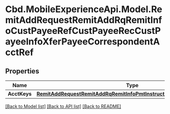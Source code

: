 # Cbd.MobileExperienceApi.Model.RemitAddRequestRemitAddRqRemitInfoCustPayeeRefCustPayeeRecCustPayeeInfoXferPayeeCorrespondentAcctRef

## Properties

Name | Type | Description | Notes
------------ | ------------- | ------------- | -------------
**AcctKeys** | [**RemitAddRequestRemitAddRqRemitInfoPmtInstructionFromAcctRefAcctKeys**](RemitAddRequestRemitAddRqRemitInfoPmtInstructionFromAcctRefAcctKeys.md) |  | [optional] 

[[Back to Model list]](../README.md#documentation-for-models) [[Back to API list]](../README.md#documentation-for-api-endpoints) [[Back to README]](../README.md)

